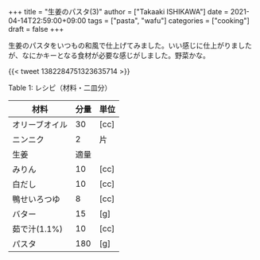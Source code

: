 +++
title = "生姜のパスタ(3)"
author = ["Takaaki ISHIKAWA"]
date = 2021-04-14T22:59:00+09:00
tags = ["pasta", "wafu"]
categories = ["cooking"]
draft = false
+++

生姜のパスタをいつもの和風で仕上げてみました。いい感じに仕上がりましたが、なにかキーとなる食材が必要な感じがしました。野菜かな。

{{< tweet 1382284751323635714 >}}

<div class="table-caption">
  <span class="table-number">Table 1</span>:
  レシピ（材料・二皿分）
</div>

| 材料      | 分量 | 単位 |
|---------|----|----|
| オリーブオイル | 30  | [cc] |
| ニンニク  | 2   | 片   |
| 生姜      | 適量 |      |
| みりん    | 10  | [cc] |
| 白だし    | 10  | [cc] |
| 鴨せいろつゆ | 8   | [cc] |
| バター    | 15  | [g]  |
| 茹で汁(1.1%) | 10  | [cc] |
| パスタ    | 180 | [g]  |
